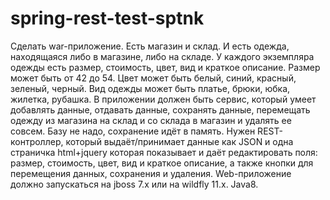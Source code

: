 # spring-rest-test-sptnk

Сделать war-приложение.
Есть магазин и склад.
И есть одежда, находящаяся либо в магазине, либо на складе.
У каждого экземпляра одежды есть размер, стоимость, цвет, вид и краткое описание.
Размер может быть от 42 до 54.
Цвет может быть белый, синий, красный, зеленый, черный.
Вид одежды может быть платье, брюки, юбка, жилетка, рубашка.
В приложении должен быть сервис, который умеет добавлять данные, отдавать данные, сохранять данные,
перемещать одежду из магазина на склад и со склада в магазин и удалять ее совсем. Базу не надо, сохранение идёт в память.
Нужен REST-контроллер, который выдаёт/принимает данные как JSON и одна страничка html+jquery которая показывает
и даёт редактировать поля: размер, стоимость, цвет, вид и краткое описание, а также кнопки для перемещения данных, сохранения и удаления.
Web-приложение должно запускаться на jboss 7.x или на wildfly 11.x. Java8.
